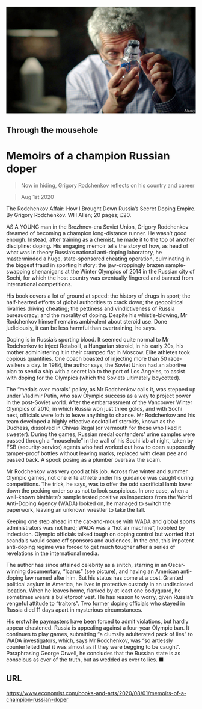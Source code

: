 ![](./images/20200801_BKP007_0.jpg)

## Through the mousehole

# Memoirs of a champion Russian doper

> Now in hiding, Grigory Rodchenkov reflects on his country and career

> Aug 1st 2020

The Rodchenkov Affair: How I Brought Down Russia’s Secret Doping Empire. By Grigory Rodchenkov. WH Allen; 20 pages; £20.

AS A YOUNG man in the Brezhnev-era Soviet Union, Grigory Rodchenkov dreamed of becoming a champion long-distance runner. He wasn’t good enough. Instead, after training as a chemist, he made it to the top of another discipline: doping. His engaging memoir tells the story of how, as head of what was in theory Russia’s national anti-doping laboratory, he masterminded a huge, state-sponsored cheating operation, culminating in the biggest fraud in sporting history: the jaw-droppingly brazen sample-swapping shenanigans at the Winter Olympics of 2014 in the Russian city of Sochi, for which the host country was eventually fingered and banned from international competitions.

His book covers a lot of ground at speed: the history of drugs in sport; the half-hearted efforts of global authorities to crack down; the geopolitical rivalries driving cheating; the pettiness and vindictiveness of Russia bureaucracy; and the morality of doping. Despite his whistle-blowing, Mr Rodchenkov himself remains ambivalent about steroid use. Done judiciously, it can be less harmful than overtraining, he says.

Doping is in Russia’s sporting blood. It seemed quite normal to Mr Rodchenkov to inject Retabolil, a Hungarian steroid, in his early 20s, his mother administering it in their cramped flat in Moscow. Elite athletes took copious quantities. One coach boasted of injecting more than 50 race-walkers a day. In 1984, the author says, the Soviet Union had an abortive plan to send a ship with a secret lab to the port of Los Angeles, to assist with doping for the Olympics (which the Soviets ultimately boycotted).

The “medals over morals” policy, as Mr Rodchenkov calls it, was stepped up under Vladimir Putin, who saw Olympic success as a way to project power in the post-Soviet world. After the embarrassment of the Vancouver Winter Olympics of 2010, in which Russia won just three golds, and with Sochi next, officials were loth to leave anything to chance. Mr Rodchenkov and his team developed a highly effective cocktail of steroids, known as the Duchess, dissolved in Chivas Regal (or vermouth for those who liked it sweeter). During the games, Russian medal contenders’ urine samples were passed through a “mousehole” in the wall of his Sochi lab at night, taken by FSB (security-service) agents who had worked out how to open supposedly tamper-proof bottles without leaving marks, replaced with clean pee and passed back. A spook posing as a plumber oversaw the scam.

Mr Rodchenkov was very good at his job. Across five winter and summer Olympic games, not one elite athlete under his guidance was caught during competitions. The trick, he says, was to offer the odd sacrificial lamb lower down the pecking order so as not to look suspicious. In one case, when a well-known biathlete’s sample tested positive as inspectors from the World Anti-Doping Agency (WADA) looked on, he managed to switch the paperwork, leaving an unknown wrestler to take the fall.

Keeping one step ahead in the cat-and-mouse with WADA and global sports administrators was not hard; WADA was a “hot air machine”, hobbled by indecision. Olympic officials talked tough on doping control but worried that scandals would scare off sponsors and audiences. In the end, this impotent anti-doping regime was forced to get much tougher after a series of revelations in the international media.

The author has since attained celebrity as a snitch, starring in an Oscar-winning documentary, “Icarus” (see picture), and having an American anti-doping law named after him. But his status has come at a cost. Granted political asylum in America, he lives in protective custody in an undisclosed location. When he leaves home, flanked by at least one bodyguard, he sometimes wears a bulletproof vest. He has reason to worry, given Russia’s vengeful attitude to “traitors”. Two former doping officials who stayed in Russia died 11 days apart in mysterious circumstances.

His erstwhile paymasters have been forced to admit violations, but hardly appear chastened. Russia is appealing against a four-year Olympic ban. It continues to play games, submitting “a clumsily adulterated pack of lies” to WADA investigators, which, says Mr Rodchenkov, was “so artlessly counterfeited that it was almost as if they were begging to be caught”. Paraphrasing George Orwell, he concludes that the Russian state is as conscious as ever of the truth, but as wedded as ever to lies. ■

## URL

https://www.economist.com/books-and-arts/2020/08/01/memoirs-of-a-champion-russian-doper
